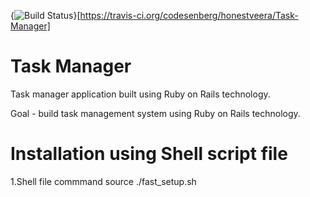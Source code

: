{<img src="https://travis-ci.org/honestveera/Task-Manager.svg?branch=master" alt="Build Status" />}[https://travis-ci.org/codesenberg/honestveera/Task-Manager]

# Task Manager

Task manager application built using Ruby on Rails technology.

Goal - build task management system using Ruby on Rails technology.

# Installation using Shell script file

1.Shell file commmand
   source ./fast_setup.sh



